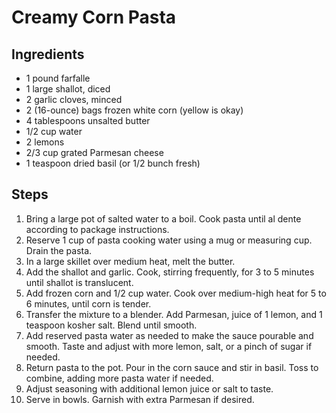 # Creamy Corn Pasta

## Ingredients
- 1 pound farfalle
- 1 large shallot, diced
- 2 garlic cloves, minced
- 2 (16-ounce) bags frozen white corn (yellow is okay)
- 4 tablespoons unsalted butter
- 1/2 cup water
- 2 lemons
- 2/3 cup grated Parmesan cheese
- 1 teaspoon dried basil (or 1/2 bunch fresh)

## Steps
1. Bring a large pot of salted water to a boil. Cook pasta until al dente according to package instructions.
2. Reserve 1 cup of pasta cooking water using a mug or measuring cup. Drain the pasta.
3. In a large skillet over medium heat, melt the butter.
4. Add the shallot and garlic. Cook, stirring frequently, for 3 to 5 minutes until shallot is translucent.
5. Add frozen corn and 1/2 cup water. Cook over medium-high heat for 5 to 6 minutes, until corn is tender.
6. Transfer the mixture to a blender. Add Parmesan, juice of 1 lemon, and 1 teaspoon kosher salt. Blend until smooth.
7. Add reserved pasta water as needed to make the sauce pourable and smooth. Taste and adjust with more lemon, salt, or a pinch of sugar if needed.
8. Return pasta to the pot. Pour in the corn sauce and stir in basil. Toss to combine, adding more pasta water if needed.
10. Adjust seasoning with additional lemon juice or salt to taste.
11. Serve in bowls. Garnish with extra Parmesan if desired.
